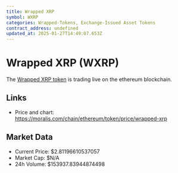 ```yaml
---
title: Wrapped XRP
symbol: WXRP
categories: Wrapped-Tokens, Exchange-Issued Asset Tokens
contract_address: undefined
updated_at: 2025-01-27T14:49:07.653Z
---
```


# Wrapped XRP (WXRP)
The [Wrapped XRP token](https://moralis.com/chain/ethereum/token/price/wrapped-xrp) is trading live on the ethereum blockchain.

## Links
- Price and chart: https://moralis.com/chain/ethereum/token/price/wrapped-xrp

## Market Data
- Current Price: $2.81196610537057
- Market Cap: $N/A
- 24h Volume: $153937.83944874498
